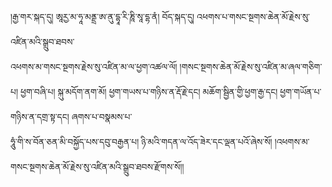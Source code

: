 ﻿  
།རྒྱ་གར་སྐད་དུ། ཨཱརྱ་མ་ཧཱ་མནྡྲ་ཨ་ནུ་དྷཱ་རི་ཎཱི་སཱ་དྷ་ནཾ། བོད་སྐད་དུ། འཕགས་པ་གསང་སྔགས་ཆེན་མོ་རྗེས་སུ་འཛིན་མའི་སྒྲུབ་ཐབས་  
འཕགས་མ་གསང་སྔགས་རྗེས་སུ་འཛིན་མ་ལ་ཕྱག་འཚལ་ལོ། །གསང་སྔགས་ཆེན་མོ་རྗེས་སུ་འཛིན་མ་ཞལ་གཅིག་པ། ཕྱག་བཞི་པ། སྐུ་མདོག་ནག་མོ། ཕྱག་གཡས་པ་གཉིས་ན་རྡོ་རྗེ་དང། མཆོག་སྦྱིན་གྱི་ཕྱག་རྒྱ་དང། ཕྱག་གཡོན་པ་གཉིས་ན་དགྲ་སྟ་དང། ཞགས་པ་བསྣམས་པ་  
ཧཱུཾ་གི་ས་བོན་ཅན་མི་བསྐྱོད་པས་དབུ་བརྒྱན་པ། ཉི་མའི་གདན་ལ་འོད་ཟེར་དང་ལྡན་པའོ་ཞེས་སོ། །འཕགས་མ་གསང་སྔགས་ཆེན་མོ་རྗེས་སུ་འཛིན་མའི་སྒྲུབ་ཐབས་རྫོགས་སོ།།  
  
